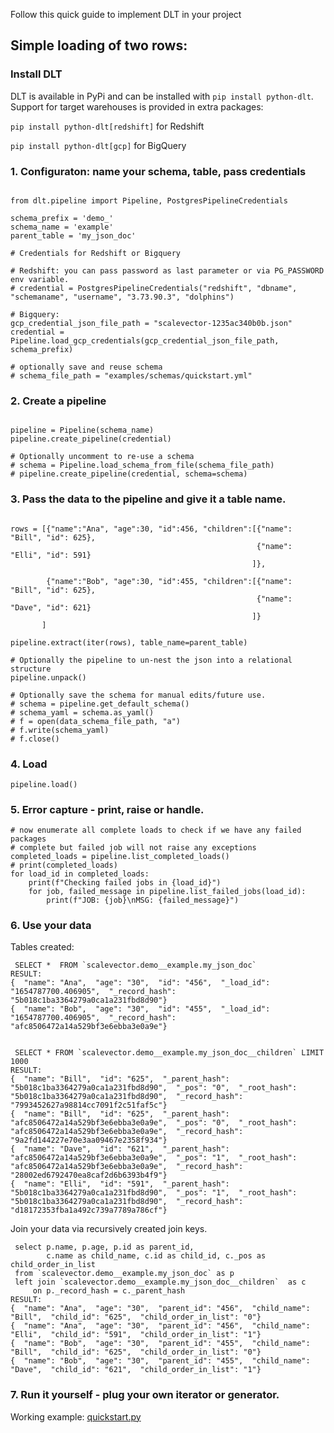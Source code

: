 Follow this quick guide to implement DLT in your project

## Simple loading of two rows:

### Install DLT
DLT is available in PyPi and can be installed with `pip install python-dlt`. Support for target warehouses is provided in extra packages:

`pip install python-dlt[redshift]` for Redshift

`pip install python-dlt[gcp]` for BigQuery


### 1. Configuraton: name your schema, table, pass credentials

```

from dlt.pipeline import Pipeline, PostgresPipelineCredentials

schema_prefix = 'demo_'
schema_name = 'example'
parent_table = 'my_json_doc'

# Credentials for Redshift or Bigquery

# Redshift: you can pass password as last parameter or via PG_PASSWORD env variable.
# credential = PostgresPipelineCredentials("redshift", "dbname", "schemaname", "username", "3.73.90.3", "dolphins")

# Bigquery:
gcp_credential_json_file_path = "scalevector-1235ac340b0b.json"
credential = Pipeline.load_gcp_credentials(gcp_credential_json_file_path, schema_prefix)

# optionally save and reuse schema
# schema_file_path = "examples/schemas/quickstart.yml"

```

### 2. Create a pipeline
```

pipeline = Pipeline(schema_name)
pipeline.create_pipeline(credential)

# Optionally uncomment to re-use a schema
# schema = Pipeline.load_schema_from_file(schema_file_path)
# pipeline.create_pipeline(credential, schema=schema)

```

### 3. Pass the data to the pipeline and give it a table name.
```

rows = [{"name":"Ana", "age":30, "id":456, "children":[{"name": "Bill", "id": 625},
                                                       {"name": "Elli", "id": 591}
                                                      ]},

        {"name":"Bob", "age":30, "id":455, "children":[{"name": "Bill", "id": 625},
                                                       {"name": "Dave", "id": 621}
                                                      ]}
       ]

pipeline.extract(iter(rows), table_name=parent_table)

# Optionally the pipeline to un-nest the json into a relational structure
pipeline.unpack()

# Optionally save the schema for manual edits/future use.
# schema = pipeline.get_default_schema()
# schema_yaml = schema.as_yaml()
# f = open(data_schema_file_path, "a")
# f.write(schema_yaml)
# f.close()

```

### 4. Load

```
pipeline.load()

```

### 5. Error capture - print, raise or handle.

```
# now enumerate all complete loads to check if we have any failed packages
# complete but failed job will not raise any exceptions
completed_loads = pipeline.list_completed_loads()
# print(completed_loads)
for load_id in completed_loads:
    print(f"Checking failed jobs in {load_id}")
    for job, failed_message in pipeline.list_failed_jobs(load_id):
        print(f"JOB: {job}\nMSG: {failed_message}")

```
### 6. Use your data


Tables created:
```
 SELECT *  FROM `scalevector.demo__example.my_json_doc`
RESULT:
{  "name": "Ana",  "age": "30",  "id": "456",  "_load_id": "1654787700.406905",  "_record_hash": "5b018c1ba3364279a0ca1a231fbd8d90"}
{  "name": "Bob",  "age": "30",  "id": "455",  "_load_id": "1654787700.406905",  "_record_hash": "afc8506472a14a529bf3e6ebba3e0a9e"}


 SELECT * FROM `scalevector.demo__example.my_json_doc__children` LIMIT 1000
RESULT:
{  "name": "Bill",  "id": "625",  "_parent_hash": "5b018c1ba3364279a0ca1a231fbd8d90",  "_pos": "0",  "_root_hash": "5b018c1ba3364279a0ca1a231fbd8d90",  "_record_hash": "7993452627a98814cc7091f2c51faf5c"}
{  "name": "Bill",  "id": "625",  "_parent_hash": "afc8506472a14a529bf3e6ebba3e0a9e",  "_pos": "0",  "_root_hash": "afc8506472a14a529bf3e6ebba3e0a9e",  "_record_hash": "9a2fd144227e70e3aa09467e2358f934"}
{  "name": "Dave",  "id": "621",  "_parent_hash": "afc8506472a14a529bf3e6ebba3e0a9e",  "_pos": "1",  "_root_hash": "afc8506472a14a529bf3e6ebba3e0a9e",  "_record_hash": "28002ed6792470ea8caf2d6b6393b4f9"}
{  "name": "Elli",  "id": "591",  "_parent_hash": "5b018c1ba3364279a0ca1a231fbd8d90",  "_pos": "1",  "_root_hash": "5b018c1ba3364279a0ca1a231fbd8d90",  "_record_hash": "d18172353fba1a492c739a7789a786cf"}

```
Join your data via recursively created join keys.
```
 select p.name, p.age, p.id as parent_id,
        c.name as child_name, c.id as child_id, c._pos as child_order_in_list
 from `scalevector.demo__example.my_json_doc` as p
 left join `scalevector.demo__example.my_json_doc__children`  as c
     on p._record_hash = c._parent_hash
RESULT:
{  "name": "Ana",  "age": "30",  "parent_id": "456",  "child_name": "Bill",  "child_id": "625",  "child_order_in_list": "0"}
{  "name": "Ana",  "age": "30",  "parent_id": "456",  "child_name": "Elli",  "child_id": "591",  "child_order_in_list": "1"}
{  "name": "Bob",  "age": "30",  "parent_id": "455",  "child_name": "Bill",  "child_id": "625",  "child_order_in_list": "0"}
{  "name": "Bob",  "age": "30",  "parent_id": "455",  "child_name": "Dave",  "child_id": "621",  "child_order_in_list": "1"}

```


### 7. Run it yourself - plug your own iterator or generator.
Working example:
[quickstart.py](examples/quickstart.py)